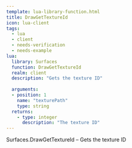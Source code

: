 ```yaml
---
template: lua-library-function.html
title: DrawGetTextureId
icon: lua-client
tags:
  - lua
  - client
  - needs-verification
  - needs-example
lua:
  library: Surfaces
  function: DrawGetTextureId
  realm: client
  description: "Gets the texture ID"
  
  arguments:
  - position: 1
    name: "texturePath"
    type: string
  returns:
    - type: integer
      description: "The texture ID"
---
```


<div class="lua__search__keywords">
Surfaces.DrawGetTextureId &#x2013; Gets the texture ID
</div>
